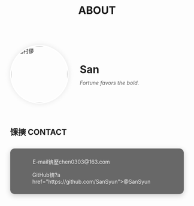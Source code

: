 ﻿---
layout: page
title: ABOUT
header:
  overlay_image: /images/profile-bg.jpg
  overlay_filter: 0.5
---

<div class="profile-wrapper">
  <div class="profile-header">
    <div class="profile-avatar">
      <!-- 浣犲彲浠ユ浛鎹负鑷繁鐨勫ご鍍忓浘鐗?-->
      <img src="{{ site.baseurl }}/images/avatar.jpg" alt="澶村儚" class="avatar">
    </div>
    <div class="profile-name">
      <h1>San</h1>
      <p class="tagline">Fortune favors the bold.</p>
    </div>
  </div>
<!-- 
  <div class="profile-section">
    <h2>馃帗 Background</h2>
    <ul>
      <li>UESTC (2025-    )</li>
      <li>CDUT    (2021-2024)</li>
    </ul>
  </div> -->

  <!-- <div class="profile-section">
    <h2>馃捈 宸ヤ綔缁忓巻</h2>
    <ul>
      <li>
        <strong>鍏徃鍚嶇О</strong> (2024-鑷充粖)
        <br>鑱屼綅鍚嶇О
        <br><em>涓昏鑱岃矗鍜屾垚灏?..</em>
      </li>
    </ul>
  </div> -->

  <!-- <div class="profile-section">
    <h2>馃専 涓汉椤圭洰</h2>
    <ul>
      <li>
        <strong>椤圭洰鍚嶇О</strong>
        <br>椤圭洰鎻忚堪...
        <br><a href="#">椤圭洰閾炬帴</a>
      </li>
    </ul>
  </div> -->

  <div class="profile-section">
    <h2>馃摤 CONTACT</h2>
    <div class="contact-info glass-card">
      <p>
        <i class="fas fa-envelope"></i> E-mail锛歴chen0303@163.com
      </p>
      <p>
        <i class="fab fa-github"></i> GitHub锛?a href="https://github.com/SanSyun">@SanSyun</a>
      </p>
      <!-- 娣诲姞鍏朵粬绀句氦濯掍綋閾炬帴 -->
    </div>
  </div>
</div>

<!-- 娣诲姞 Font Awesome 鍥炬爣鏀寔 -->
<link rel="stylesheet" href="https://cdnjs.cloudflare.com/ajax/libs/font-awesome/5.15.4/css/all.min.css">

<style>
.profile-wrapper {
  max-width: 800px;
  margin: 0 auto;
  padding: 20px 0;  /* 绉婚櫎宸﹀彸鍐呰竟璺濓紝鍙繚鐣欎笂涓嬪唴杈硅窛 */
}

.profile-header {
  display: flex;
  align-items: center;
  justify-content: flex-start;  /* 鏀逛负宸﹀榻?*/
  gap: 30px;
  margin-bottom: 40px;
  padding: 0 20px;  /* 娣诲姞涓庤仈绯绘柟寮忕浉鍚岀殑鍐呰竟璺?*/
}

.profile-avatar {
  flex-shrink: 0;
  margin-left: 0;  /* 纭繚娌℃湁棰濆鐨勫乏杈硅窛 */
}

.avatar {
  width: 150px;
  height: 150px;
  border-radius: 50%;
  border: 3px solid #fff;
  box-shadow: 0 0 15px rgba(0,0,0,0.1);
}

.profile-name {
  text-align: left;
}

.profile-name h1 {
  margin: 0 0 10px 0;
  color: #1f1f1f;
}

.tagline {
  margin: 0;
  color: #5e5e5e;
  font-style: italic;
}

.profile-section {
  margin-bottom: 30px;
  padding: 20px;
}

.profile-section h2 {
  margin-top: 0;
  color: #1f1f1f;
  padding-bottom: 10px;
  margin-bottom: 20px;
}

.glass-card {
  background: rgba(40, 40, 40, 0.7);
  backdrop-filter: blur(10px);
  -webkit-backdrop-filter: blur(10px);
  border-radius: 12px;
  padding: 1.5rem;
  border: 1px solid rgba(255, 255, 255, 0.1);
  box-shadow: 0 4px 15px rgba(0, 0, 0, 0.2);
  transition: all 0.3s ease;
}

.glass-card:hover {
  transform: translateY(-5px);
  box-shadow: 0 8px 25px rgba(0, 0, 0, 0.3);
}

.skills {
  display: flex;
  flex-wrap: wrap;
  gap: 10px;
}

.skill-tag {
  background: #f0f0f0;
  padding: 5px 15px;
  border-radius: 20px;
  font-size: 0.9em;
  color: #4d4d4d;
}

.contact-info {
  display: flex;
  flex-direction: column;
  gap: 15px;
  color: rgba(255, 255, 255, 0.9);
}

.contact-info p {
  margin: 0;
  display: flex;
  align-items: center;
  transition: transform 0.3s ease;
}

.contact-info p:hover {
  transform: translateX(5px);
}

.contact-info i {
  width: 20px;
  margin-right: 15px;
  color: rgba(255, 255, 255, 0.8);
}

/* 閾炬帴鏍峰紡 */
.contact-info a {
  color: rgba(255, 255, 255, 0.9);
  text-decoration: none;
  border-bottom: 1px dashed rgba(255, 255, 255, 0.4);
  transition: all 0.3s ease;
  padding-bottom: 2px;
}

.contact-info a:hover {
  color: #fff;
  border-bottom-color: #fff;
}

/* 淇濇寔鍏朵粬閾炬帴鐨勫師濮嬫牱寮?*/
a:not(.contact-info a) {
  color: #1f1f1f;
  text-decoration: none;
  transition: color 0.3s;
}

a:not(.contact-info a):hover {
  color: #000;
}

/* 鍝嶅簲寮忚璁?*/
@media (max-width: 600px) {
  .profile-wrapper {
    padding: 10px;
  }
  
  .profile-section {
    padding: 15px;
  }
}
</style>

